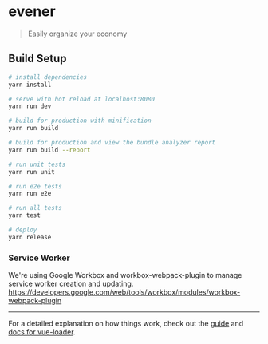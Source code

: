 # evener

> Easily organize your economy

## Build Setup

```bash
# install dependencies
yarn install

# serve with hot reload at localhost:8080
yarn run dev

# build for production with minification
yarn run build

# build for production and view the bundle analyzer report
yarn run build --report

# run unit tests
yarn run unit

# run e2e tests
yarn run e2e

# run all tests
yarn test

# deploy
yarn release
```

### Service Worker

We're using Google Workbox and workbox-webpack-plugin to manage service worker creation and updating.
https://developers.google.com/web/tools/workbox/modules/workbox-webpack-plugin

---

For a detailed explanation on how things work, check out the [guide](http://vuejs-templates.github.io/webpack/) and [docs for vue-loader](http://vuejs.github.io/vue-loader).

```

```
